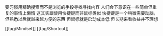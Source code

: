 要习惯用精确搜索而不是浏览的手段寻找寻找内容 人们会下意识在一些简单但重复的事情上懒惰 这其实跟使用快捷键而非鼠标类似 快捷键是一个稍微需要动脑，但熟悉以后就越来越方便的东西 但鼠标就是启动成本低 但长期来看收益并不理想

[[tag/Mindset]] [[tag/Shortcut]]